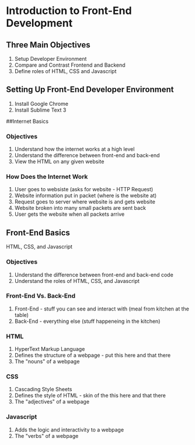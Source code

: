 # Introduction to Front-End Development

## Three Main Objectives
1. Setup Developer Environment
1. Compare and Contrast Frontend and Backend
1. Define roles of HTML, CSS and Javascript

## Setting Up Front-End Developer Environment
1. Install Google Chrome
1. Install Sublime Text 3

##Internet Basics

### Objectives
1. Understand how the internet works at a high level
1. Understand the difference between front-end and back-end
1. View the HTML on any given website

### How Does the Internet Work
1. User goes to websiste (asks for website - HTTP Request)
1. Website information put in packet (where is the website at)
1. Request goes to server where website is and gets website
1. Website broken into many small packets are sent back
1. User gets the website when all packets arrive

## Front-End Basics
HTML, CSS, and Javascript

### Objectives
1. Understand the difference between front-end and back-end code
1. Understand the roles of HTML, CSS, and Javascript

### Front-End Vs. Back-End
1. Front-End - stuff you can see and interact with (meal from kitchen at the table)
1. Back-End - everything else (stuff happeneing in the kitchen)

### HTML
1. HyperText Markup Language
1. Defines the structure of a webpage - put this here and that there
1. The "nouns" of a webpage

### CSS
1. Cascading Style Sheets
1. Defines the style of HTML - skin of the this here and that there
1. The "adjectives" of a webpage

### Javascript
1. Adds the logic and interactivity to a webpage
1. The "verbs" of a webpage

